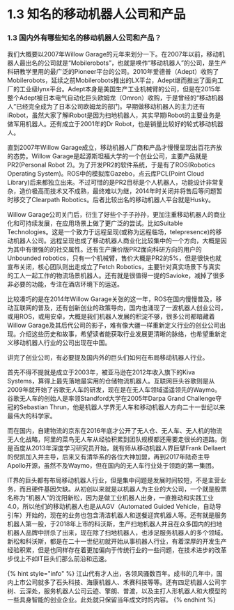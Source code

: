# 1.3 知名的移动机器人公司和产品

### 1.3 国内外有哪些知名的移动机器人公司和产品？

我们大概要以2007年Willow Garage的元年来划分一下。在2007年以前，移动机器人最出名的公司就是“Mobilerobots”，也就是唤作“移动机器人”的公司，是生产科研教学里用的最广泛的Pioneer平台的公司。2010年爱德普（Adept）收购了Mobilerobots，延续之前Mobilerobots推出的LX平台，Adept继而推出了面向工厂的工业级lynx平台。Adept本身是美国生产工业机械臂的公司，但是在2015年整个Adept被日本电气自动化巨头欧姆龙（Omron）收购，于是曾经的“移动机器人”已经完全成为了日本公司欧姆龙的部门。早期做移动机器人的主力还有iRobot，虽然大家了解iRobot是因为扫地机器人，其实早期iRobot的主要业务是做军用机器人。还有成立于2001年的Dr Robot，也是销量比较好的轮式移动机器人。

直到2007年Willow Garage成立，移动机器人厂商和产品才慢慢呈现出百花齐放的态势。Willow Garage是起源斯坦福大学的一个创业公司，主要产品就是PR2(Personal Robot 2)。为了开发PR2的软件系统，于是有了ROS(Robotics Operating System)。ROS中的模拟库Gazebo，点云库PCL(Point Cloud Library)后来都独立出来。不过可惜的是PR2目标是个人机器人，功能设计非常复杂，造价极高而技术又不成熟，最终难以为继，2014年时关闭并将售后等问题暂时移交了Clearpath Robotics。后者比较出名的移动机器人平台就是Husky。

Willow Garage公司关门后，衍生了好些个子子孙孙，更加注重移动机器人的商业化和可持续发展，在应用场景上做了更广泛的尝试。比如Suitable Technologies。这是一个致力于远程呈现(或称为远程临场，telepresence)的移动机器人公司。远程呈现也成了移动机器人商业化比较集中的一个方向，大概是因为其中有很强的的社交属性。还有生产廉价版PR2面向科研方向的用户的Unbounded robotics，只有一个机械臂，售价大概是PR2的5%，但是很快也就宣布关闭，核心团队则出走成立了Fetch Robotics，主要针对真实场景下与真实的工人一起工作的物流场景机器人。还有就是很值得一提的Savioke，减掉了很多非必要的功能，专注在酒店环境下的运送。

比较凑巧的是在2014年Willow Garage关张的这一年，ROS在国内慢慢普及，移动互联网的普及，还有创新创业的政策导向，国内也涌现了一波机器人创业公司，或用ROS，或用安卓，大概是我们机器人发展的积淀不够，很多公司都暗藏着Willow Garage及其后代公司的影子，难有像大疆一样重新定义行业的创业公司出现。介绍这些历史和故事，希望读者能获取行业发展更清晰的脉络，也希望重新定义移动机器人行业的公司出现在中国。

讲完了创业公司，有必要提及国内外的巨头们如何在布局移动机器人行业。

首先不得不提就是成立于2003年，被亚马逊在2012年收入旗下的Kiva Systems，算得上最先落地最实用的仓储物流机器人。互联网巨头谷歌则是从2009年就开始了谷歌无人车的研发，现在是在无人车领域遥遥领先的Waymo。谷歌无人车的创始人是率领Standford大学在2005年Darpa Grand Challenge夺冠的Sebastian Thrun，他是机器人学界无人车和移动机器人方向二十一世纪以来最伟大的科学家。

而在国内，自建物流的京东在2016年底才公开了无人仓、无人车、无人机的物流无人化战略，阿里的菜鸟无人车从经验积累到团队规模都还需要走很长的道路。倒是百度从2013年深度学习研究员开始，就有师从移动机器人界巨擘Frank Dellaert的倪凯加入并主导，后来又有清华系的各位大神加盟，再到2017年陆奇主导Apollo开源，虽然不及Waymo，但在国内的无人车行业处于领跑的第一集团。

IT界的巨头都有布局移动机器人行业，但是集中问题是发展时间较短，不是主营业务，而且硬件基因欠缺。从初创以来就是以机器人为主业的大公司，一个就是股票名称为“机器人”的沈阳新松，因为是做工业机器人出身，一直推动和实践工业4.0，所以他们的移动机器人也是从AGV（Automated Guided Vehicle，自动导引车）开始的，现在的业务也包含清洁机器人和送餐迎宾机器人等。还有就是服务机器人第一股，于2018年上市的科沃斯，生产扫地机器人并且在众多国内的扫地机器人品牌中拼杀了出来，现在除了扫地机器人，也涉足服务机器人的多个领域。新松和科沃斯，都是在二十一世纪初就开始从事机器人行业，有着深厚的开发生产经验积累，但是也同样存在着更加偏向于传统行业的一些问题，在技术进步的改革步伐上不如IT巨头们那么前沿和迅速。



{% hint style="info" %}
江山代有才人出，各领风骚数百年。成书的几年中，国内上市公司就多了石头科技、海康机器人、禾赛科技等等。还有四足机器人公司宇树、云深处，服务机器人公司云迹、擎朗、普渡，以及主打人形机器人和大模型的一些具身智能的创业企业。此处就只保留当年成文时的内容。
{% endhint %}

###
